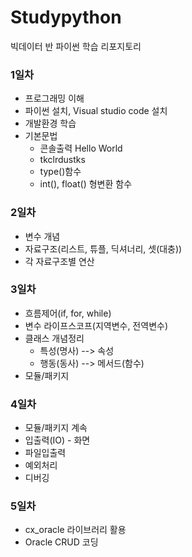 # Studypython
빅데이터 반 파이썬 학습 리포지토리

### 1일차
- 프로그래밍 이해
- 파이썬 설치, Visual studio code 설치
- 개발환경 학습
- 기본문법
    - 콘솔출력 Hello World
    - tkclrdustks
    - type()함수
    - int(), float() 형변환 함수
### 2일차
- 변수 개념
- 자료구조(리스트, 튜플, 딕셔너리, 셋(대충))
- 각 자료구조별 연산

### 3일차
- 흐름제어(if, for, while)
- 변수 라이프스코프(지역변수, 전역변수)
- 클래스 개념정리
    - 특성(명사) --> 속성
    - 행동(동사) --> 메서드(함수)
- 모듈/패키지

### 4일차
- 모듈/패키지 계속
- 입출력(IO) - 화면
- 파일입출력
- 예외처리
- 디버깅

### 5일차
- cx_oracle 라이브러리 활용
- Oracle CRUD 코딩
